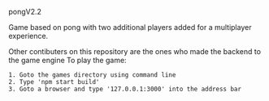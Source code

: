 pongV2.2

Game based on pong with two additional players added for a multiplayer experience.

Other contibuters on this repository are the ones who made the backend to the game engine To play the game:

    1. Goto the games directory using command line
    2. Type 'npm start build'
    3. Goto a browser and type '127.0.0.1:3000' into the address bar
